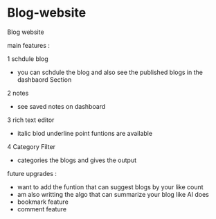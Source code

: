 # Blog-website
Blog website


main features :<br>

1 schdule blog 
  - you can schdule the blog and also see the published blogs in the dashbaord Section

2 notes 
  - see saved notes on dashboard

3 rich text editor
  - italic blod underline point funtions are available
    
4 Category Filter
  - categories the blogs and gives the output

future upgrades :
  - want to add the funtion that can suggest blogs by your like count
  - am also writting the algo that can summarize your blog like AI does
  - bookmark feature
  - comment feature 
